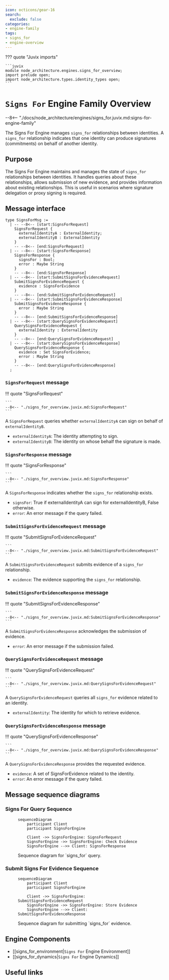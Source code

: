 ```yaml
---
icon: octicons/gear-16
search:
  exclude: false
categories:
- engine-family
tags:
- signs_for
- engine-overview
---
```


??? quote "Juvix imports"

    ```juvix
    module node_architecture.engines.signs_for_overview;
    import prelude open;
    import node_architecture.types.identity_types open;
    ```

# `Signs For` Engine Family Overview

--8<-- "./docs/node_architecture/engines/signs_for.juvix.md:signs-for-engine-family"

The Signs For Engine manages `signs_for` relationships between identities. A `signs_for` relationship indicates that one identity can produce signatures (commitments) on behalf of another identity.

## Purpose

The Signs For Engine maintains and manages the state of `signs_for` relationships between identities. It handles queries about these relationships, allows submission of new evidence, and provides information about existing relationships. This is useful in scenarios where signature delegation or proxy signing is required.

## Message interface

<!-- --8<-- [start:SignsForMsg] -->
```juvix
type SignsForMsg :=
  | -- --8<-- [start:SignsForRequest]
    SignsForRequest {
      externalIdentityA : ExternalIdentity;
      externalIdentityB : ExternalIdentity
    }
    -- --8<-- [end:SignsForRequest]
  | -- --8<-- [start:SignsForResponse]
    SignsForResponse {
      signsFor : Bool;
      error : Maybe String
    }
    -- --8<-- [end:SignsForResponse]
  | -- --8<-- [start:SubmitSignsForEvidenceRequest]
    SubmitSignsForEvidenceRequest {
      evidence : SignsForEvidence
    }
    -- --8<-- [end:SubmitSignsForEvidenceRequest]
  | -- --8<-- [start:SubmitSignsForEvidenceResponse]
    SubmitSignsForEvidenceResponse {
      error : Maybe String
    }
    -- --8<-- [end:SubmitSignsForEvidenceResponse]
  | -- --8<-- [start:QuerySignsForEvidenceRequest]
    QuerySignsForEvidenceRequest {
      externalIdentity : ExternalIdentity
    }
    -- --8<-- [end:QuerySignsForEvidenceRequest]
  | -- --8<-- [start:QuerySignsForEvidenceResponse]
    QuerySignsForEvidenceResponse {
      evidence : Set SignsForEvidence;
      error : Maybe String
    }
    -- --8<-- [end:QuerySignsForEvidenceResponse]
  ;
```
<!-- --8<-- [end:SignsForMsg] -->

### `SignsForRequest` message

!!! quote "SignsForRequest"

    ```
    --8<-- "./signs_for_overview.juvix.md:SignsForRequest"
    ```

A `SignsForRequest` queries whether `externalIdentityA` can sign on behalf of `externalIdentityB`.

- `externalIdentityA`: The identity attempting to sign.
- `externalIdentityB`: The identity on whose behalf the signature is made.

### `SignsForResponse` message

!!! quote "SignsForResponse"

    ```
    --8<-- "./signs_for_overview.juvix.md:SignsForResponse"
    ```

A `SignsForResponse` indicates whether the `signs_for` relationship exists.

- `signsFor`: True if externalIdentityA can sign for externalIdentityB, False otherwise.
- `error`: An error message if the query failed.

### `SubmitSignsForEvidenceRequest` message

!!! quote "SubmitSignsForEvidenceRequest"

    ```
    --8<-- "./signs_for_overview.juvix.md:SubmitSignsForEvidenceRequest"
    ```

A `SubmitSignsForEvidenceRequest` submits evidence of a `signs_for` relationship.

- `evidence`: The evidence supporting the `signs_for` relationship.

### `SubmitSignsForEvidenceResponse` message

!!! quote "SubmitSignsForEvidenceResponse"

    ```
    --8<-- "./signs_for_overview.juvix.md:SubmitSignsForEvidenceResponse"
    ```

A `SubmitSignsForEvidenceResponse` acknowledges the submission of evidence.

- `error`: An error message if the submission failed.

### `QuerySignsForEvidenceRequest` message

!!! quote "QuerySignsForEvidenceRequest"

    ```
    --8<-- "./signs_for_overview.juvix.md:QuerySignsForEvidenceRequest"
    ```

A `QuerySignsForEvidenceRequest` queries all `signs_for` evidence related to an identity.

- `externalIdentity`: The identity for which to retrieve evidence.

### `QuerySignsForEvidenceResponse` message

!!! quote "QuerySignsForEvidenceResponse"

    ```
    --8<-- "./signs_for_overview.juvix.md:QuerySignsForEvidenceResponse"
    ```

A `QuerySignsForEvidenceResponse` provides the requested evidence.

- `evidence`: A set of SignsForEvidence related to the identity.
- `error`: An error message if the query failed.

## Message sequence diagrams

### Signs For Query Sequence

<!-- --8<-- [start:message-sequence-diagram-query] -->
<figure markdown="span">

```mermaid
sequenceDiagram
    participant Client
    participant SignsForEngine

    Client ->> SignsForEngine: SignsForRequest
    SignsForEngine ->> SignsForEngine: Check Evidence
    SignsForEngine -->> Client: SignsForResponse
```

<figcaption markdown="span">
Sequence diagram for `signs_for` query.
</figcaption>
</figure>
<!-- --8<-- [end:message-sequence-diagram-query] -->

### Submit Signs For Evidence Sequence

<!-- --8<-- [start:message-sequence-diagram-submit] -->
<figure markdown="span">

```mermaid
sequenceDiagram
    participant Client
    participant SignsForEngine

    Client ->> SignsForEngine: SubmitSignsForEvidenceRequest
    SignsForEngine ->> SignsForEngine: Store Evidence
    SignsForEngine -->> Client: SubmitSignsForEvidenceResponse
```

<figcaption markdown="span">
Sequence diagram for submitting `signs_for` evidence.
</figcaption>
</figure>
<!-- --8<-- [end:message-sequence-diagram-submit] -->

## Engine Components

- [[signs_for_environment|`Signs For` Engine Environment]]
- [[signs_for_dynamics|`Signs For` Engine Dynamics]]

## Useful links
